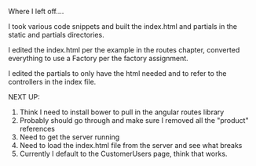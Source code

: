Where I left off....

I took various code snippets and built the index.html and partials in the static
and partials directories.

I edited the index.html per the example in the routes chapter, converted everything
to use a Factory per the factory assignment.

I edited the partials to only have the html needed and to refer to the
controllers in the index file.

NEXT UP:

1. Think I need to install bower to pull in the angular routes library
2. Probably should go through and make sure I removed all the "product" references
2. Need to get the server running
3. Need to load the index.html file from         the server and see what breaks
4. Currently I default to the CustomerUsers page, think that works.

```
